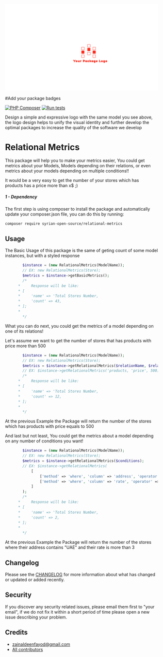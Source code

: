 ![logo](assets/logo.png)

#Add your package badges

[![PHP Composer](https://github.com/Syrian-Open-Source/laravel-package-template/actions/workflows/php.yml/badge.svg)](https://github.com/syrian-open-source/laravel-multi-process/actions/workflows/php.yml)
[![Run tests](https://github.com/Syrian-Open-Source/laravel-package-template/actions/workflows/tests.yml/badge.svg)](https://github.com/syrian-open-source/laravel-multi-process/actions/workflows/tests.yml)

Design a simple and expressive logo with the same model you see above,
the logo design helps to unify the visual identity and further develop the optimal packages to increase the quality of the software we develop

# Relational Metrics
This package will help you to make your metrics easier, You could get metrics about your Models, Models depending on their relations, or even metrics about your models depending on multiple conditions!!

It would be a very easy to get the number of your stores which has products has a price more than x$ ;)

##### 1 - Dependency
The first step is using composer to install the package and automatically update your composer.json file, you can do this by running:

```shell
composer require syrian-open-source/relational-metrics
```


Usage
---------
The Basic Usage of this package is the same of geting count of some model instances, but with a styled response 

```php
        $instance = (new RelationalMetrics(ModelName)); 
        // EX: new RelationalMetrics(Store);
        $metrics = $instance->getBasicMetrics();
        /*
	  *     Response will be like:
	  *	[
	  *	    'name' => 'Total Stores Number,
	  *	    'count' => 43,
	  *	];
	  *	
        */
```
What you can do next, you could get the metrics of a model depending on one of its relations!

Let's assume we want to get the number of stores that has products with price more than 500

```php
        $instance = (new RelationalMetrics(ModelName)); 
        // EX: new RelationalMetrics(Store);
        $metrics = $instance->getRelationalMetrics($relationName, $relationColumn, $value);
        // EX: $instance->getRelationalMetrics('products, 'price', 500);
        /*
	  *     Response will be like:
	  *	[
	  *	    'name' => 'Total Stores Number,
	  *	    'count' => 12,
	  *	];
	  *	
        */
```
At the previous Example the Package will return the number of the stores which has products with price equals to 500


And last but not least, You could get the metrics about a model depending on any number of conditions you want!


```php
        $instance = (new RelationalMetrics(ModelName)); 
        // EX: new RelationalMetrics(Store);
        $metrics = $instance->getRelationalMetrics($conditions);
        // EX: $instance->getRelationalMetrics(
        	[
        		['method' => 'where', 'column' => 'address', 'operator' => 'like', 'value' => '%UAE%'],
        		['method' => 'where', 'column' => 'rate', 'operator' => '>', 'value' => 3],
        	]
        );
        /*
	  *     Response will be like:
	  *	[
	  *	    'name' => 'Total Stores Number,
	  *	    'count' => 2,
	  *	];
	  *	
        */
```
At the previous Example the Package will return the number of the stores where their address contains "UAE" and their rate is more than 3



Changelog
---------
Please see the [CHANGELOG](https://github.com/syrian-open-source/laravel-package-template/blob/master/CHANGELOG.md) for more information about what has changed or updated or added recently.

Security
--------
If you discover any security related issues, please email them first to "your email", 
if we do not fix it within a short period of time please open a new issue describing your problem. 

Credits
-------
* [zainaldeenfayod@gmail.com](https://github.com/zainaldeen/laravel-relational-metrics-1)
* [All contributors](https://github.com/syrian-open-source/laravel-package-template/graphs/contributors)

